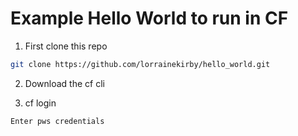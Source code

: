 # Example Hello World to run in CF

1. First clone this repo

```sh
git clone https://github.com/lorrainekirby/hello_world.git
```

2. Download the cf cli

3. cf login 

```
Enter pws credentials
```

